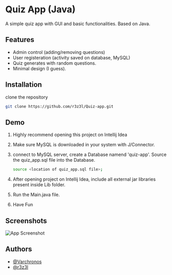 
# Quiz App (Java)
A simple quiz app with GUI and basic functionalities.
Based on Java.

## Features

- Admin control (adding/removing questions)
- User registeration (activity saved on database, MySQL)
- Quiz generates with random questions. 
- Minimal design (I guess).


## Installation

clone the repository 
```bash
git clone https://github.com/r3z3l/Quiz-app.git
```
 

## Demo
1. Highly recommend opening this project on Intellij Idea
2. Make sure MySQL is downloaded in your system with J/Connector.
3. connect to MySQL server, create a Database namend 'quiz-app'. Source the quiz_app.sql file into the Database.

    ```bash
    source <location of quiz_app.sql file>;
     ```
4. After opening project on Intellij Idea, include all external jar libraries present inside Lib folder.
5. Run the Main.java file. 
6. Have Fun


## Screenshots

![App Screenshot](https://via.placeholder.com/468x300?text=App+Screenshot+Here)

## Authors

- [@Varchronos](https://github.com/Varchronos)
- [@r3z3l](https://github.com/r3z3l)
